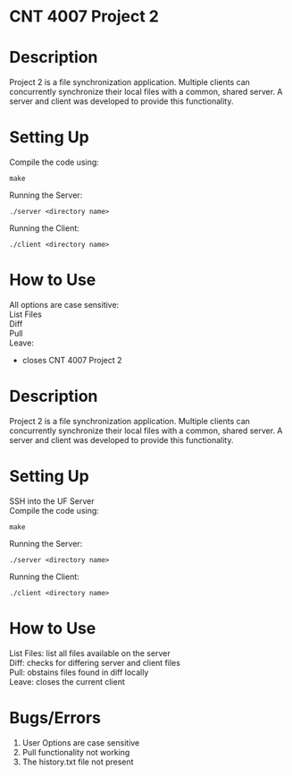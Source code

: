 # CNT 4007 Project 2

# Description
Project 2 is a file synchronization application. Multiple clients can concurrently synchronize their local files with a common, shared server. A server and client was developed to provide this functionality. 

# Setting Up
Compile the code using:
```
make
```

Running the Server:
```
./server <directory name>
```

Running the Client:
```
./client <directory name>
```

# How to Use
All options are case sensitive:  
List Files  
Diff  
Pull  
Leave:  
- closes CNT 4007 Project 2

# Description
Project 2 is a file synchronization application. Multiple clients can concurrently synchronize their local files with a common, shared server. A server and client was developed to provide this functionality. 

# Setting Up
SSH into the UF Server  
Compile the code using:
```
make
```

Running the Server:
```
./server <directory name>
```

Running the Client:
```
./client <directory name>
```

# How to Use
List Files:  list all files available on the server  
Diff: checks for differing server and client files  
Pull: obstains files found in diff locally  
Leave: closes the current client

# Bugs/Errors
1. User Options are case sensitive
2. Pull functionality not working
3. The history.txt file not present